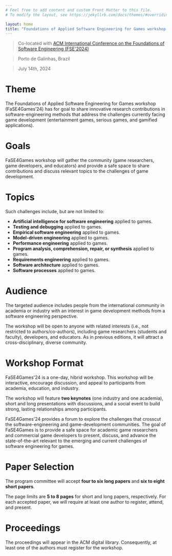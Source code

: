 ```yaml
---
# Feel free to add content and custom Front Matter to this file.
# To modify the layout, see https://jekyllrb.com/docs/themes/#overriding-theme-defaults

layout: home
title: "Foundations of Applied Software Engineering for Games workshop (FaSE4Games’24)"
---
```


> Co-located with [ACM International Conference on the Foundations of Software Engineering (FSE'2024)](https://conf.researchr.org/home/fse-2024)

> Porto de Galinhas, Brazil

> July 14th, 2024

# Theme
The Foundations of Applied Software Engineering for Games workshop (FaSE4Games’24) has for goal to share innovative research contributions in software-engineering methods that address the challenges currently facing game development (entertainment games, serious games, and gamified applications).

# Goals
FaSE4Games workshop will gather the community (game researchers, game developers, and educators) and provide a safe space to share contributions and discuss relevant topics to the challenges of game development.

# Topics
Such challenges include, but are not limited to:

* **Artificial intelligence for software engineering** applied to games.
* **Testing and debugging** applied to games.
* **Empirical software engineering** applied to games.
* **Model-driven engineering** applied to games.
* **Performance engineering** applied to games.
* **Program analysis, comprehension, repair, or synthesis** applied to games.
* **Requirements engineering** applied to games.
* **Software architecture** applied to games.
* **Software processes** applied to games.

# Audience
The targeted audience includes people from the international community in academia or industry with an interest in game development methods from a software engineering perspective. 

The workshop will be open to anyone with related interests (i.e., not restricted to authors/co-authors), including game researchers (students and faculty), developers, and educators. As in previous editions, it will attract a cross-disciplinary, diverse community.

# Workshop Format

FaSE4Games'24 is a one-day, hibrid workshop. This workshop will be interactive, encourage discussion, and appeal to participants from academia, education, and industry. 

The workshop will feature **two keynotes** (one industry and one academia), short and long presentations with discussions, and a social event to build strong, lasting relationships among participants. 

FaSE4Games'24 provides a forum to explore the challenges that crosscut the software-engineering and game-development communities. The goal of FaSE4Games is to provide a safe space for academic game researchers and commercial game developers to present, discuss, and advance the state-of-the-art relevant to the emerging and current challenges of software engineering for games.

# Paper Selection

The program committee will accept **four to six long papers** and **six to eight short papers**. 

The page limits are **5 to 8 pages** for short and long papers, respectively. For each accepted paper, we will require at least one author to register, attend, and present.

# Proceedings

The proceedings will appear in the ACM digital library. Consequently, at least one of the authors must register for the workshop.



<!-- Find us at **?** -->